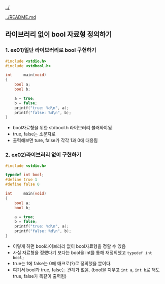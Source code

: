 [../](../)

[../README.md](../README.md)


## 라이브러리 없이 bool 자료형 정의하기



### 1. ex01)일단 라이브러리로 bool 구현하기

```c
#include <stdio.h>
#include <stdbool.h>

int		main(void)
{
	bool a;
	bool b;

	a = true;
	b = false;
	printf("true: %d\n", a);
	printf("false: %d\n", b);
}
```

- bool자료형을 위한 stdbool.h 라이브러리 불러와야됨
- true, false는 소문자로
- 출력해보면 ture, false가 각각 1과 0에 대응됨



### 2. ex02)라이브러리 없이 구현하기

```c
#include <stdio.h>

typedef int bool;
#define true 1
#define false 0

int		main(void)
{
	bool a;
	bool b;

	a = true;
	b = false;
	printf("true: %d\n", a);
	printf("false: %d\n", b);
}
```



- 이렇게 하면 bool라이브러리 없이 bool자료형을 정할 수 있음
- 사실 자료형을 정했다기 보다는 bool을 int를 통해 재정의했고 `typedef int bool;`
- true는 1에 false는 0에 매크로(?)로 정의했을 뿐이다.
- 여기서 bool과 true, false는 관계가 없음. (bool을 지우고 `int a`, `int b`로 해도 true, false가 똑같이 출력됨)